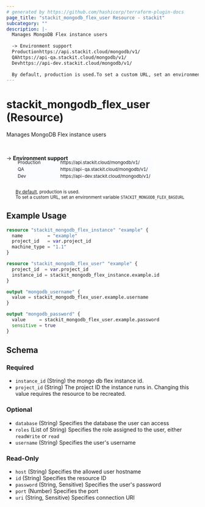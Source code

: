 ```yaml
---
# generated by https://github.com/hashicorp/terraform-plugin-docs
page_title: "stackit_mongodb_flex_user Resource - stackit"
subcategory: ""
description: |-
  Manages MongoDB Flex instance users
  
  -> Environment support
  Productionhttps://api.stackit.cloud/mongodb/v1/
  QAhttps://api-qa.stackit.cloud/mongodb/v1/
  Devhttps://api-dev.stackit.cloud/mongodb/v1/
  
  By default, production is used.To set a custom URL, set an environment variable STACKITMONGODBFLEX_BASEURL
---
```


# stackit_mongodb_flex_user (Resource)

Manages MongoDB Flex instance users

<br />

-> __Environment support__<br /><table style='border-collapse: separate; border-spacing: 0px; margin-top:-20px; margin-left: 24px; font-size: smaller;'>
<tr><td style='width: 100px; background: #fbfcff; border: none;'>Production</td><td style='background: #fbfcff; border: none;'>https://api.stackit.cloud/mongodb/v1/</td></tr>
<tr><td style='background: #fbfcff; border: none;'>QA</td><td style='background: #fbfcff; border: none;'>https://api-qa.stackit.cloud/mongodb/v1/</td></tr>
<tr><td style='background: #fbfcff; border: none;'>Dev</td><td style='background: #fbfcff; border: none;'>https://api-dev.stackit.cloud/mongodb/v1/</td></tr>
</table><br />
<small style='margin-left: 24px; margin-top: -5px; display: inline-block;'><a href="https://registry.terraform.io/providers/SchwarzIT/stackit/latest/docs#environment">By default</a>, production is used.<br />To set a custom URL, set an environment variable <code>STACKIT_MONGODB_FLEX_BASEURL</code></small>

## Example Usage

```terraform
resource "stackit_mongodb_flex_instance" "example" {
  name         = "example"
  project_id   = var.project_id
  machine_type = "1.1"
}

resource "stackit_mongodb_flex_user" "example" {
  project_id  = var.project_id
  instance_id = stackit_mongodb_flex_instance.example.id
}

output "mongodb_username" {
  value = stackit_mongodb_flex_user.example.username
}

output "mongodb_password" {
  value     = stackit_mongodb_flex_user.example.password
  sensitive = true
}
```

<!-- schema generated by tfplugindocs -->
## Schema

### Required

- `instance_id` (String) the mongo db flex instance id.
- `project_id` (String) The project ID the instance runs in. Changing this value requires the resource to be recreated.

### Optional

- `database` (String) Specifies the database the user can access
- `roles` (List of String) Specifies the role assigned to the user, either `readWrite` or `read`
- `username` (String) Specifies the user's username

### Read-Only

- `host` (String) Specifies the allowed user hostname
- `id` (String) Specifies the resource ID
- `password` (String, Sensitive) Specifies the user's password
- `port` (Number) Specifies the port
- `uri` (String, Sensitive) Specifies connection URI


